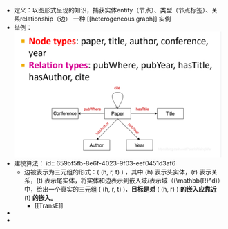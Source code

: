 - 定义：以图形式呈现的知识，捕获实体entity（节点）、类型（节点标签）、关系relationship（边）
  一种 [[heterogeneous graph]] 实例
- 举例：
  ![image.png](../assets/image_1704719797304_0.png)
- 建模算法：
  id:: 659bf5fb-8e6f-4023-9f03-eef0451d3af6
	- 边被表示为三元组的形式：\( (h, r, t) \) ，其中 \(h\) 表示头实体，\(r\) 表示关系，\(t\) 表示尾实体，将实体和边表示到嵌入域/表示域（\(\mathbb{R}^d\)）中，给出一个真实的三元组 \( (h, r, t) \)，**目标是对** \( (h, r) \) **的嵌入应靠近** \(t\) **的嵌入。**
		- [[TransE]]
-
-